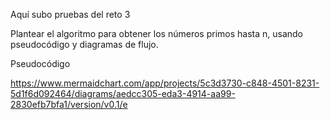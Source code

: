 Aquí subo pruebas del reto 3

Plantear el algoritmo para obtener los números primos hasta n, usando pseudocódigo y diagramas de flujo.

Pseudocódigo







https://www.mermaidchart.com/app/projects/5c3d3730-c848-4501-8231-5d1f6d092464/diagrams/aedcc305-eda3-4914-aa99-2830efb7bfa1/version/v0.1/e
